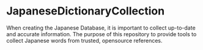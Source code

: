 # JapaneseDictionaryCollection
When creating the Japanese Database, it is important to collect up-to-date and accurate information. The purpose of this repository to provide tools to collect Japanese words from trusted, opensource references.
